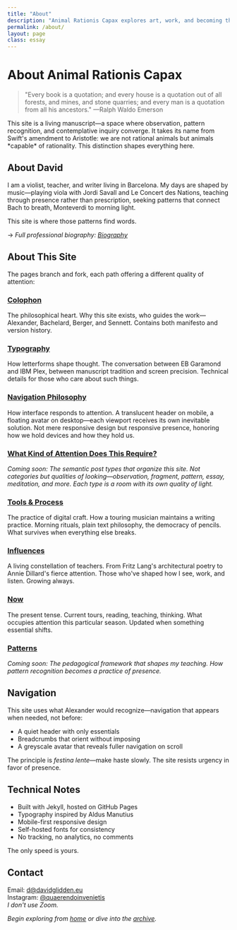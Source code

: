 ```yaml
---
title: "About"
description: "Animal Rationis Capax explores art, work, and becoming through the lens of a violist and teacher in Barcelona."
permalink: /about/
layout: page
class: essay
---
```


# About Animal Rationis Capax

<blockquote class="poetic">
"Every book is a quotation; and every house is a quotation out of all forests, and mines, and stone quarries; and every man is a quotation from all his ancestors."
—<span class="small-caps">Ralph Waldo Emerson</span>
</blockquote>

<p class="drop-cap">This site is a living manuscript—a space where observation, pattern recognition, and contemplative inquiry converge. It takes its name from Swift's amendment to Aristotle: we are not rational animals but animals *capable* of rationality. This distinction shapes everything here.</p>

## About David

I am a violist, teacher, and writer living in Barcelona. My days are shaped by music—playing viola with <span class="small-caps">Jordi Savall</span> and <span class="small-caps">Le Concert des Nations</span>, teaching through presence rather than prescription, seeking patterns that connect Bach to breath, Monteverdi to morning light.

This site is where those patterns find words.

→ *Full professional biography: [Biography](/bio/)*

<div class="ornament personal"></div>

## About This Site

The pages branch and fork, each path offering a different quality of attention:

### [Colophon](/colophon/)
The philosophical heart. Why this site exists, who guides the work—<span class="small-caps">Alexander</span>, <span class="small-caps">Bachelard</span>, <span class="small-caps">Berger</span>, and <span class="small-caps">Sennett</span>. Contains both manifesto and version history.

### [Typography](/typography/)
How letterforms shape thought. The conversation between <span class="small-caps">EB Garamond</span> and <span class="small-caps">IBM Plex</span>, between manuscript tradition and screen precision. Technical details for those who care about such things.

### [Navigation Philosophy](/navigation-philosophy/)
How interface responds to attention. A translucent header on mobile, a floating avatar on desktop—each viewport receives its own inevitable solution. Not mere responsive design but responsive presence, honoring how we hold devices and how they hold us.

### [What Kind of Attention Does This Require?](/attention/)
*Coming soon: The semantic post types that organize this site. Not categories but qualities of looking—observation, fragment, pattern, essay, meditation, and more. Each type is a room with its own quality of light.*

### [Tools & Process](/tools/)
The practice of digital craft. How a touring musician maintains a writing practice. Morning rituals, plain text philosophy, the democracy of pencils. What survives when everything else breaks.

### [Influences](/influences/)
A living constellation of teachers. From Fritz Lang's architectural poetry to Annie Dillard's fierce attention. Those who've shaped how I see, work, and listen. Growing always.

### [Now](/now/)
The present tense. Current tours, reading, teaching, thinking. What occupies attention this particular season. Updated when something essential shifts.

### [Patterns](/patterns/)
*Coming soon: The pedagogical framework that shapes my teaching. How pattern recognition becomes a practice of presence.*

<div class="ornament section"></div>

## Navigation

This site uses what Alexander would recognize—navigation that appears when needed, not before:

- A quiet header with only essentials
- Breadcrumbs that orient without imposing  
- A greyscale avatar that reveals fuller navigation on scroll

The principle is *festina lente*—make haste slowly. The site resists urgency in favor of presence.

## Technical Notes

- Built with Jekyll, hosted on GitHub Pages
- Typography inspired by Aldus Manutius  
- Mobile-first responsive design
- Self-hosted fonts for consistency
- No tracking, no analytics, no comments

The only speed is yours.

## Contact

Email: [d@davidglidden.eu](mailto:d@davidglidden.eu)  
Instagram: [@quaerendoinvenietis](https://instagram.com/quaerendoinvenietis)  
*I don't use Zoom.*

<div class="ornament philosophical"></div>

*Begin exploring from [home](/) or dive into the [archive](/archive/).*